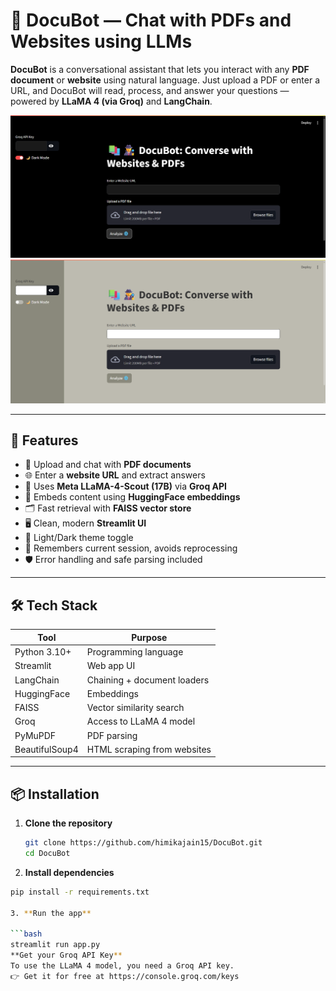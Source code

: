 # 🧠 DocuBot — Chat with PDFs and Websites using LLMs

**DocuBot** is a conversational assistant that lets you interact with any **PDF document** or **website** using natural language. Just upload a PDF or enter a URL, and DocuBot will read, process, and answer your questions — powered by **LLaMA 4 (via Groq)** and **LangChain**.

![Screenshot](screenshot2.png)
![Screenshot](screenshot1.png)

---

## 🚀 Features

- 📄 Upload and chat with **PDF documents**
- 🌐 Enter a **website URL** and extract answers
- 🧠 Uses **Meta LLaMA-4-Scout (17B)** via **Groq API**
- 🔎 Embeds content using **HuggingFace embeddings**
- 🗂️ Fast retrieval with **FAISS vector store**
- 🖥️ Clean, modern **Streamlit UI**
- 🌙 Light/Dark theme toggle
- 💾 Remembers current session, avoids reprocessing
- 🛡️ Error handling and safe parsing included

---

## 🛠️ Tech Stack

| Tool              | Purpose                            |
|-------------------|------------------------------------|
| Python 3.10+       | Programming language               |
| Streamlit          | Web app UI                        |
| LangChain          | Chaining + document loaders       |
| HuggingFace        | Embeddings                        |
| FAISS              | Vector similarity search          |
| Groq               | Access to LLaMA 4 model           |
| PyMuPDF            | PDF parsing                       |
| BeautifulSoup4     | HTML scraping from websites       |

---

## 📦 Installation

1. **Clone the repository**
   ```bash
   git clone https://github.com/himikajain15/DocuBot.git
   cd DocuBot
2. **Install dependencies**
  ```bash
  pip install -r requirements.txt

3. **Run the app**

  ```bash
  streamlit run app.py
**Get your Groq API Key**
To use the LLaMA 4 model, you need a Groq API key.
👉 Get it for free at https://console.groq.com/keys

